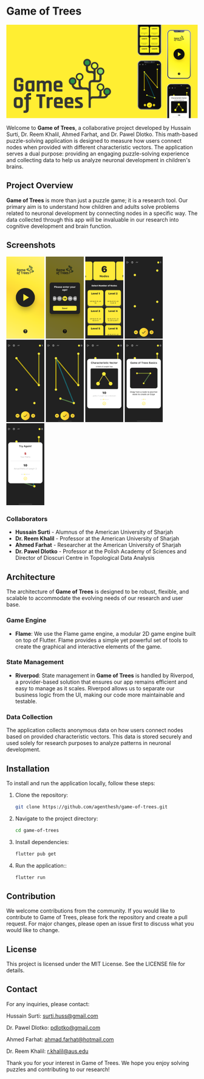 # Game of Trees

<img src = "https://github.com/agenthesh/game-of-trees/blob/master/assets/images/banner-1.png" >

Welcome to **Game of Trees**, a collaborative project developed by Hussain Surti, Dr. Reem Khalil, Ahmed Farhat, and Dr. Pawel Dlotko. This math-based puzzle-solving application is designed to measure how users connect nodes when provided with different characteristic vectors. The application serves a dual purpose: providing an engaging puzzle-solving experience and collecting data to help us analyze neuronal development in children's brains.

## Project Overview

**Game of Trees** is more than just a puzzle game; it is a research tool. Our primary aim is to understand how children and adults solve problems related to neuronal development by connecting nodes in a specific way. The data collected through this app will be invaluable in our research into cognitive development and brain function.

## Screenshots

<img src = "https://github.com/agenthesh/game-of-trees/blob/master/assets/images/screenshots/1.png" alt="Screenshot" width="100" />
<img src = "https://github.com/agenthesh/game-of-trees/blob/master/assets/images/screenshots/2.png" alt="Screenshot" width="100" />
<img src = "https://github.com/agenthesh/game-of-trees/blob/master/assets/images/screenshots/3.png" alt="Screenshot" width="100" />
<img src = "https://github.com/agenthesh/game-of-trees/blob/master/assets/images/screenshots/4.png" alt="Screenshot" width="100" />
<img src = "https://github.com/agenthesh/game-of-trees/blob/master/assets/images/screenshots/5.png" alt="Screenshot" width="100" />
<img src = "https://github.com/agenthesh/game-of-trees/blob/master/assets/images/screenshots/6.png" alt="Screenshot" width="100" />
<img src = "https://github.com/agenthesh/game-of-trees/blob/master/assets/images/screenshots/7.png" alt="Screenshot" width="100" />
<img src = "https://github.com/agenthesh/game-of-trees/blob/master/assets/images/screenshots/8.png" alt="Screenshot" width="100" />
<img src = "https://github.com/agenthesh/game-of-trees/blob/master/assets/images/screenshots/9.png" alt="Screenshot" width="100" />

### Collaborators

- **Hussain Surti** - Alumnus of the American University of Sharjah
- **Dr. Reem Khalil** - Professor at the American University of Sharjah
- **Ahmed Farhat** - Researcher at the American University of Sharjah
- **Dr. Pawel Dlotko** - Professor at the Polish Academy of Sciences and Director of Dioscuri Centre in Topological Data Analysis

## Architecture

The architecture of **Game of Trees** is designed to be robust, flexible, and scalable to accommodate the evolving needs of our research and user base.

### Game Engine

- **Flame**: We use the Flame game engine, a modular 2D game engine built on top of Flutter. Flame provides a simple yet powerful set of tools to create the graphical and interactive elements of the game.

### State Management

- **Riverpod**: State management in **Game of Trees** is handled by Riverpod, a provider-based solution that ensures our app remains efficient and easy to manage as it scales. Riverpod allows us to separate our business logic from the UI, making our code more maintainable and testable.

### Data Collection

The application collects anonymous data on how users connect nodes based on provided characteristic vectors. This data is stored securely and used solely for research purposes to analyze patterns in neuronal development.

## Installation

To install and run the application locally, follow these steps:

1. Clone the repository:
   ```bash
   git clone https://github.com/agenthesh/game-of-trees.git
   ```
2. Navigate to the project directory:
   ```bash
   cd game-of-trees
   ```
3. Install dependencies:
   ```bash
   flutter pub get
   ```
4. Run the application::
   ```bash
   flutter run
   ```

## Contribution

We welcome contributions from the community. If you would like to contribute to Game of Trees, please fork the repository and create a pull request. For major changes, please open an issue first to discuss what you would like to change.

## License

This project is licensed under the MIT License. See the LICENSE file for details.

## Contact

For any inquiries, please contact:

Hussain Surti: surti.huss@gmail.com

Dr. Pawel Dlotko: pdlotko@gmail.com

Ahmed Farhat: ahmad.farhat@hotmail.com

Dr. Reem Khalil: r.khalil@aus.edu

Thank you for your interest in Game of Trees. We hope you enjoy solving puzzles and contributing to our research!
